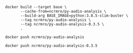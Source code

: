 ```
docker build --target base \
       --cache-from=ncrmro/py-audio-analysis \
       --build-arg BASE_IMAGE=python:3.8.5-slim-buster \
       --tag ncrmro/py-audio-analysis \
       --tag ncrmro/py-audio-analysis-0.3.5 \
       .
```

`docker push ncrmro/py-audio-analysis`

`docker push ncrmro/py-audio-analysis-0.3.5`
